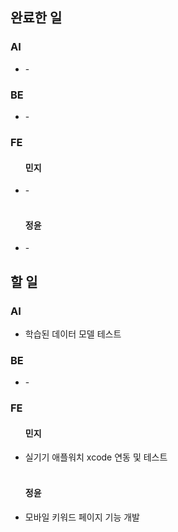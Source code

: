 <h2>완료한 일</h2>
<h3>AI</h3>
<ul>
  <li>-</li>
</ul>

<h3>BE</h3>
<ul>
  <li>-</li>
</ul>

<h3>FE</h3>
<ul>
  <h4>민지</h4>
  <li>-</li>
  <br>
  <h4>정윤</h4>
  <li>-</li>
</ul>

<h2>할 일</h2>
<h3>AI</h3>
<ul>
  <li>학습된 데이터 모델 테스트</li>
</ul>

<h3>BE</h3>
<ul>
  <li>-</li>
</ul>

<h3>FE</h3>
<ul>
  <h4>민지</h4>
  <li>실기기 애플워치 xcode 연동 및 테스트</li>
  <br>
  <h4>정윤</h4>
  <li>모바일 키워드 페이지 기능 개발</li>
</ul>
